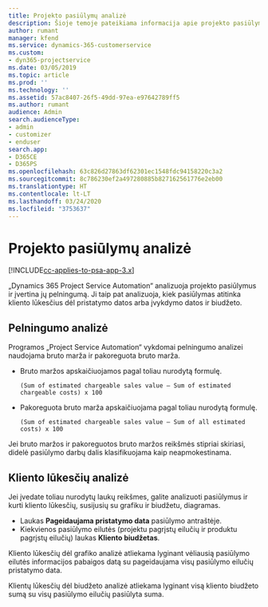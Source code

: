 ```yaml
---
title: Projekto pasiūlymų analizė
description: Šioje temoje pateikiama informacija apie projekto pasiūlymų analizę.
author: rumant
manager: kfend
ms.service: dynamics-365-customerservice
ms.custom:
- dyn365-projectservice
ms.date: 03/05/2019
ms.topic: article
ms.prod: ''
ms.technology: ''
ms.assetid: 57ac8407-26f5-49dd-97ea-e97642789ff5
ms.author: rumant
audience: Admin
search.audienceType:
- admin
- customizer
- enduser
search.app:
- D365CE
- D365PS
ms.openlocfilehash: 63c826d27863df62301ec1548fdc94158220c3a2
ms.sourcegitcommit: 8c786230ef2a497280885b827162561776e2eb00
ms.translationtype: HT
ms.contentlocale: lt-LT
ms.lasthandoff: 03/24/2020
ms.locfileid: "3753637"
---
```

# <a name="analysis-of-project-quotes"></a>Projekto pasiūlymų analizė

[!INCLUDE[cc-applies-to-psa-app-3.x](../includes/cc-applies-to-psa-app-3x.md)]

„Dynamics 365 Project Service Automation“ analizuoja projekto pasiūlymus ir įvertina jų pelningumą. Ji taip pat analizuoja, kiek pasiūlymas atitinka kliento lūkesčius dėl pristatymo datos arba įvykdymo datos ir biudžeto.

## <a name="profitability-analysis"></a>Pelningumo analizė

Programos „Project Service Automation“ vykdomai pelningumo analizei naudojama bruto marža ir pakoreguota bruto marža.

- Bruto maržos apskaičiuojamos pagal toliau nurodytą formulę.

  `
    (Sum of estimated chargeable sales value – Sum of estimated chargeable costs) x 100
  `
- Pakoreguota bruto marža apskaičiuojama pagal toliau nurodytą formulę.

  `
    (Sum of estimated chargeable sales value – Sum of all estimated costs) x 100
  `

Jei bruto maržos ir pakoreguotos bruto maržos reikšmės stipriai skiriasi, didelė pasiūlymo darbų dalis klasifikuojama kaip neapmokestinama.

## <a name="analysis-of-customer-expectations"></a>Kliento lūkesčių analizė

Jei įvedate toliau nurodytų laukų reikšmes, galite analizuoti pasiūlymus ir kurti kliento lūkesčių, susijusių su grafiku ir biudžetu, diagramas.

- Laukas **Pageidaujama pristatymo data** pasiūlymo antraštėje.
- Kiekvienos pasiūlymo eilutės (projektu pagrįstų eilučių ir produktu pagrįstų eilučių) laukas **Kliento biudžetas**.

Kliento lūkesčių dėl grafiko analizė atliekama lyginant vėliausią pasiūlymo eilutės informacijos pabaigos datą su pageidaujama visų pasiūlymo eilučių pristatymo data.

Klientų lūkesčių dėl biudžeto analizė atliekama lyginant visą kliento biudžeto sumą su visų pasiūlymo eilučių pasiūlyta suma.
